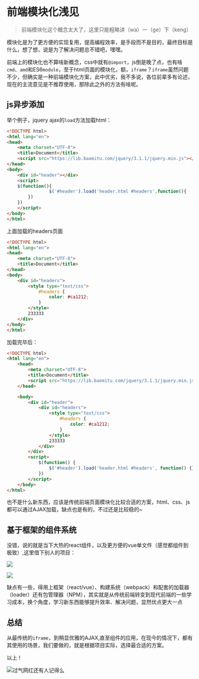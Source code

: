 # 前端模块化浅见

> 前端模块化这个概念太大了，这里只能粗略讲（wa）一（ge）下（keng）

模块化是为了更方便的实现复用，提高编程效率，是手段而不是目的，最终目标是什么，想了想，说是为了解决问题总不错吧，嘿嘿。

前端上的模块化也不算啥新概念，css中就有`@import`，js倒是晚了点，也有啥`cmd`、`amd`和ES6`module`，至于html页面的模块化，额，`iframe`？`iframe`虽然问题不少，但确实是一种前端模块化方案，此中优劣，我不多说，各位前辈多有论述，现在的主流意见是不推荐使用，那除此之外的方法有啥呢。

## js异步添加

举个例子，jquery ajax的`load`方法加载html：

```html
<!DOCTYPE html>
<html lang="en">
<head>
	<meta charset="UTF-8">
	<title>Document</title>
	<script src="https://lib.baomitu.com/jquery/3.1.1/jquery.min.js"></script>
</head>
<body>
	<div id="header"></div>
	<script>
	$(function(){
				$('#header').load('header.html #headers',function(){
		})
	})
	</script>
</body>
</html>
```

上面加载的headers页面

```html
<!DOCTYPE html>
<html lang="en">
<head>
	<meta charset="UTF-8">
	<title>Document</title>
</head>
<body>
	<div id="headers">
        <style type="text/css">
			#headers {
				color: #ca1212;
			}
		</style>
		233333
	</div>
</body>
</html>
```

加载完毕后：

```html
<!DOCTYPE html>
<html lang="en">
	<head>
		<meta charset="UTF-8">
		<title>Document</title>
		<script src="https://lib.baomitu.com/jquery/3.1.1/jquery.min.js"></script>
	</head>

	<body>
		<div id="header">
			<div id="headers">
              	<style type="text/css">
					#headers {
						color: #ca1212;
					}
				</style>
				233333
			</div>
		</div>
		<script>
			$(function() {
				$('#header').load('header.html #headers', function() {})
			})
		</script>
	</body>
</html>
```

也不是什么新东西，应该是传统前端页面模块化比较合适的方案，html、css、js都可以通过AJAX加载，缺点也是有的，不过还是比较稳的~

## 基于框架的组件系统

没错，说的就是当下大热的react组件，以及更方便的vue单文件（感觉都组件到极致）,这里借下别人的项目：

![](http://ww2.sinaimg.cn/large/6c7bfb12gw1fajmfiva4nj213d0zm4eo.jpg)



![](http://ww1.sinaimg.cn/large/6c7bfb12gw1fajmhb4rgnj20w50sgq8u.jpg)

缺点有一些，得用上框架（react/vue）、构建系统（webpack）和配套的加载器（loader）还有包管理器（NPM），其实就是从传统前端转变到现代前端的一些学习成本，换个角度，学习新东西能够提升效率、解决问题，显然优点更大一点

## 总结

从最传统的`iframe`，到稍显优雅的AJAX,直至组件的应用，在现今的情况下，都有其使用的场景，我们要做的，就是根据项目实际，选择最合适的方案。

以上！

![过气网红还有人记得么](http://ww4.sinaimg.cn/large/6c7bfb12gw1fajn5i0dlij20ey0l341w.jpg)

